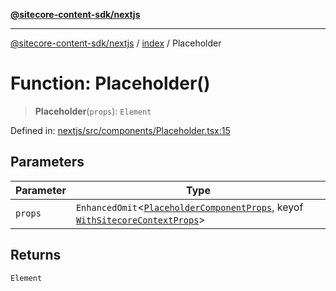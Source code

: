 [**@sitecore-content-sdk/nextjs**](../../README.md)

***

[@sitecore-content-sdk/nextjs](../../README.md) / [index](../README.md) / Placeholder

# Function: Placeholder()

> **Placeholder**(`props`): `Element`

Defined in: [nextjs/src/components/Placeholder.tsx:15](https://github.com/Sitecore/xmc-jss-dev/blob/35056f84fa747509971da5c424c6da14ea501376/packages/nextjs/src/components/Placeholder.tsx#L15)

## Parameters

| Parameter | Type |
| ------ | ------ |
| `props` | `EnhancedOmit`\<[`PlaceholderComponentProps`](../interfaces/PlaceholderComponentProps.md), keyof [`WithSitecoreContextProps`](../interfaces/WithSitecoreContextProps.md)\> |

## Returns

`Element`
